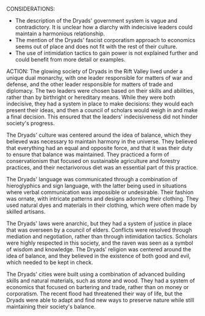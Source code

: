 CONSIDERATIONS:
- The description of the Dryads' government system is vague and contradictory. It is unclear how a diarchy with indecisive leaders could maintain a harmonious relationship.
- The mention of the Dryads' fascist corporatism approach to economics seems out of place and does not fit with the rest of their culture.
- The use of intimidation tactics to gain power is not explained further and could benefit from more detail or examples.

ACTION:
The glowing society of Dryads in the Rift Valley lived under a unique dual monarchy, with one leader responsible for matters of war and defense, and the other leader responsible for matters of trade and diplomacy. The two leaders were chosen based on their skills and abilities, rather than by birthright or hereditary means. While they were both indecisive, they had a system in place to make decisions: they would each present their ideas, and then a council of scholars would weigh in and make a final decision. This ensured that the leaders' indecisiveness did not hinder society's progress.

The Dryads' culture was centered around the idea of balance, which they believed was necessary to maintain harmony in the universe. They believed that everything had an equal and opposite force, and that it was their duty to ensure that balance was maintained. They practiced a form of conservationism that focused on sustainable agriculture and forestry practices, and their nectarivorous diet was an essential part of this practice.

The Dryads' language was communicated through a combination of hieroglyphics and sign language, with the latter being used in situations where verbal communication was impossible or undesirable. Their fashion was ornate, with intricate patterns and designs adorning their clothing. They used natural dyes and materials in their clothing, which were often made by skilled artisans.

The Dryads' laws were anarchic, but they had a system of justice in place that was overseen by a council of elders. Conflicts were resolved through mediation and negotiation, rather than through intimidation tactics. Scholars were highly respected in this society, and the raven was seen as a symbol of wisdom and knowledge. The Dryads' religion was centered around the idea of balance, and they believed in the existence of both good and evil, which needed to be kept in check.

The Dryads' cities were built using a combination of advanced building skills and natural materials, such as stone and wood. They had a system of economics that focused on bartering and trade, rather than on money or corporatism. The recent flood had threatened their way of life, but the Dryads were able to adapt and find new ways to preserve nature while still maintaining their society's balance.